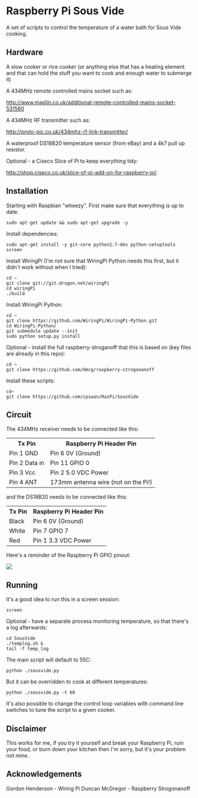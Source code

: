 Raspberry Pi Sous Vide
======================

A set of scripts to control the temperature of a water bath for Sous Vide cooking.

Hardware
--------

A slow cooker or rice cooker (or anything else that has a heating element and that can hold the stuff you want to cook and enough water to submerge it)

A 434MHz remote controlled mains socket such as:

http://www.maplin.co.uk/additional-remote-controlled-mains-socket-531560

A 434MHz RF transmitter such as:

http://proto-pic.co.uk/434mhz-rf-link-transmitter/

A waterproof DS18B20 temperature sensor (from eBay) and a 4k7 pull up resistor.

Optional - a Ciseco Slice of Pi to keep everything tidy:

http://shop.ciseco.co.uk/slice-of-pi-add-on-for-raspberry-pi/

Installation
------------

Starting with Raspbian "wheezy". First make sure that everything is up to date:

    sudo apt-get update && sudo apt-get upgrade -y
    
Install dependencies:

    sudo apt-get install -y git-core python2.7-dev python-setuptools screen
    
Install WiringPi (I'm not sure that WiringPi Python needs this first, but it didn't work without when I tried):

    cd ~
    git clone git://git.drogon.net/wiringPi
    cd wiringPi
    ./build
    
Install WiringPi Python:

    cd ~
    git clone https://github.com/WiringPi/WiringPi-Python.git
    cd WiringPi-Python/
    git submodule update --init
    sudo python setup.py install
    
Optional - install the full raspberry-stroganoff that this is based on (key files are already in this repo):

    cd ~
    git clone https://github.com/dmcg/raspberry-strogonanoff
    
Install these scripts:

    cd~
    git clone https://github.com/cpswan/RasPi/SousVide
    
Circuit
-------

The 434MHz receiver needs to be connected like this:

<table>
<tr><th>Tx Pin</th><th>Raspberry Pi Header Pin</th></tr>
<tr><td>Pin 1 GND</td><td>Pin 6 0V (Ground)</td></tr> 
<tr><td>Pin 2 Data in</td><td>Pin 11 GPIO 0</td></tr> 
<tr><td>Pin 3 Vcc</td><td>Pin 2 5.0 VDC Power</td></tr> 
<tr><td>Pin 4 ANT</td><td>173mm antenna wire (not on the Pi!)</td></tr> 
</table>

and the DS18B20 needs to be connected like this:

<table>
<tr><th>Tx Pin</th><th>Raspberry Pi Header Pin</th></tr>
<tr><td>Black</td><td>Pin 6 0V (Ground)</td></tr> 
<tr><td>White</td><td>Pin 7 GPIO 7</td></tr> 
<tr><td>Red</td><td>Pin 1 3.3 VDC Power</td></tr> 
</table>

Here's a reminder of the Raspberry Pi GPIO pinout:

![](http://pi4j.com/images/p1header-large.png)

Running
-------

It's a good idea to run this in a screen session:

    screen
    
Optional - have a separate process monitoring temperature, so that there's a log afterwards:

    cd SousVide
    ./templog.sh &
    tail -f temp_log
    
The main script will default to 55C:

    python ./sousvide.py
    
But it can be overridden to cook at different temperatures:

    python ./sousvide.py -t 60
    
It's also possible to change the control loop variables with command line switches to tune the script to a given cooker.


Disclaimer
----------

This works for me, if you try it yourself and break your Raspberry Pi, ruin your food, or burn down your kitchen then I'm sorry, but it's your problem not mine.

Acknowledgements
----------------

Gordon Henderson - Wiring Pi
Duncan McGregor - Raspberry Strogonanoff
